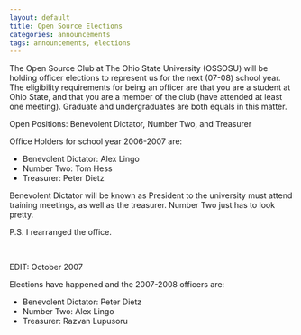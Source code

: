 ```yaml
---
layout: default
title: Open Source Elections
categories: announcements
tags: announcements, elections
---
```

The Open Source Club at The Ohio State University (OSSOSU) will be holding
officer elections to represent us for the next (07-08) school year. The
eligibility requirements for being an officer are that you are a student at
Ohio State, and that you are a member of the club (have attended at least one
meeting). Graduate and undergraduates are both equals in this matter.

Open Positions: Benevolent Dictator, Number Two, and Treasurer

Office Holders for school year 2006-2007 are:

 - Benevolent Dictator: Alex Lingo
 - Number Two: Tom Hess
 - Treasurer: Peter Dietz

Benevolent Dictator will be known as President to the university must attend
training meetings, as well as the treasurer. Number Two just has to look pretty.

P.S. I rearranged the office.

<br>

EDIT: October 2007

Elections have happened and the 2007-2008 officers are:

 - Benevolent Dictator: Peter Dietz
 - Number Two: Alex Lingo
 - Treasurer: Razvan Lupusoru
